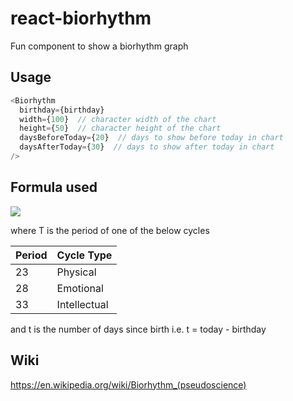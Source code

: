# react-biorhythm

Fun component to show a biorhythm graph

## Usage

```typescript
<Biorhythm
  birthday={birthday}
  width={100}  // character width of the chart
  height={50}  // character height of the chart
  daysBeforeToday={20}  // days to show before today in chart
  daysAfterToday={30}  // days to show after today in chart
/>
```

## Formula used
<img src="https://latex.codecogs.com/gif.latex?\sin (\frac{2{\pi}t}{T})" />

where T is the period of one of the below cycles

| Period | Cycle Type |
|--------|------------|
| 23 | Physical |
| 28 | Emotional |
| 33 | Intellectual |

and t is the number of days since birth i.e. t = today - birthday

## Wiki
https://en.wikipedia.org/wiki/Biorhythm_(pseudoscience)
